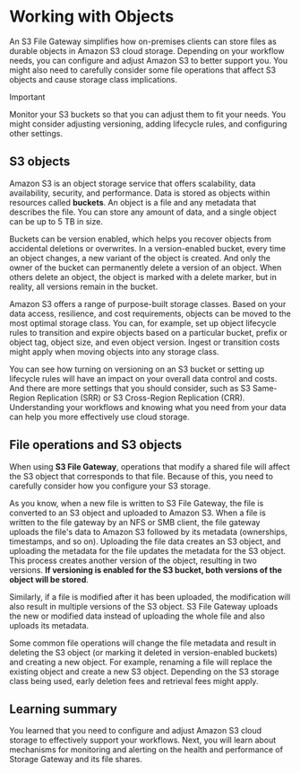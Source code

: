 # Working with Objects

An S3 File Gateway simplifies how on-premises clients can store files as durable objects in Amazon S3 cloud storage. Depending on your workflow needs, you can configure and adjust Amazon S3 to better support you. You might also need to carefully consider some file operations that affect S3 objects and cause storage class implications.

>[!IMPORTANT]
>
> Monitor your S3 buckets so that you can adjust them to fit your needs. You might consider adjusting versioning, adding lifecycle rules, and configuring other settings.

## S3 objects

Amazon S3 is an object storage service that offers scalability, data availability, security, and performance. Data is stored as objects within resources called **buckets**. An object is a file and any metadata that describes the file. You can store any amount of data, and a single object can be up to 5 TB in size.

Buckets can be version enabled, which helps you recover objects from accidental deletions or overwrites. In a version-enabled bucket, every time an object changes, a new variant of the object is created. And only the owner of the bucket can permanently delete a version of an object. When others delete an object, the object is marked with a delete marker, but in reality, all versions remain in the bucket.

Amazon S3 offers a range of purpose-built storage classes. Based on your data access, resilience, and cost requirements, objects can be moved to the most optimal storage class. You can, for example, set up object lifecycle rules to transition and expire objects based on a particular bucket, prefix or object tag, object size, and even object version. Ingest or transition costs might apply when moving objects into any storage class.

You can see how turning on versioning on an S3 bucket or setting up lifecycle rules will have an impact on your overall data control and costs. And there are more settings that you should consider, such as S3 Same-Region Replication (SRR) or S3 Cross-Region Replication (CRR). Understanding your workflows and knowing what you need from your data can help you more effectively use cloud storage.

## File operations and S3 objects

When using **S3 File Gateway**, operations that modify a shared file will affect the S3 object that corresponds to that file. Because of this, you need to carefully consider how you configure your S3 storage.

As you know, when a new file is written to S3 File Gateway, the file is converted to an S3 object and uploaded to Amazon S3. When a file is written to the file gateway by an NFS or SMB client, the file gateway uploads the file's data to Amazon S3 followed by its metadata (ownerships, timestamps, and so on). Uploading the file data creates an S3 object, and uploading the metadata for the file updates the metadata for the S3 object. This process creates another version of the object, resulting in two versions. **If versioning is enabled for the S3 bucket, both versions of the object will be stored**.

Similarly, if a file is modified after it has been uploaded, the modification will also result in multiple versions of the S3 object. S3 File Gateway uploads the new or modified data instead of uploading the whole file and also uploads its metadata.

Some common file operations will change the file metadata and result in deleting the S3 object (or marking it deleted in version-enabled buckets) and creating a new object. For example, renaming a file will replace the existing object and create a new S3 object. Depending on the S3 storage class being used, early deletion fees and retrieval fees might apply.

## Learning summary

You learned that you need to configure and adjust Amazon S3 cloud storage to effectively support your workflows. Next, you will learn about mechanisms for monitoring and alerting on the health and performance of Storage Gateway and its file shares.
